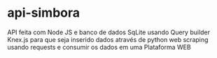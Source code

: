 # api-simbora
API feita com Node JS e banco de dados SqLite usando Query builder Knex.js para que seja inserido dados através de python web scraping usando requests e consumir os dados em uma Plataforma WEB

